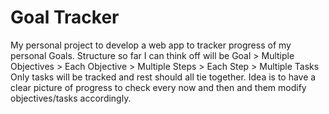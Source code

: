# Goal Tracker

My personal project to develop a web app to tracker progress of my personal Goals.
Structure so far I can think off will be
Goal > Multiple Objectives > Each Objective > Multiple Steps > Each Step > Multiple Tasks
Only tasks will be tracked and rest should all tie together. Idea is to have a clear picture of progress to check every now and then and them modify objectives/tasks accordingly.
